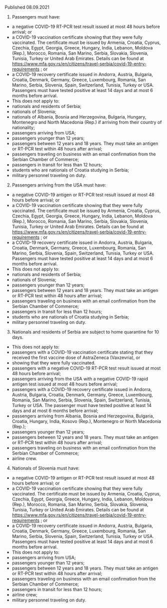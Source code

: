 Published 08.09.2021
1. Passengers must have:
- a negative COVID-19 RT-PCR test result issued at most 48 hours before arrival; or
- a COVID-19 vaccination certificate showing that they were fully vaccinated. The certificate must be issued by Armenia, Croatia, Cyprus, Czechia, Egypt, Georgia, Greece, Hungary, India, Lebanon, Moldova (Rep.), Morocco, Romania, San Marino, Serbia, Slovakia, Slovenia, Tunisia, Turkey or United Arab Emirates. Details can be found at <a href="https://www.mfa.gov.rs/en/citizens/travel-serbia/covid-19-entry-requirements">https://www.mfa.gov.rs/en/citizens/travel-serbia/covid-19-entry-requirements</a> ; or
- a COVID-19 recovery certificate issued in Andorra, Austria, Bulgaria, Croatia, Denmark, Germany, Greece, Luxembourg, Romania, San Marino, Serbia, Slovenia, Spain, Switzerland, Tunisia, Turkey or USA. Passengers must have tested positive at least 14 days and at most 6 months before arrival.
- This does not apply to:
- nationals and residents of Serbia;
- nationals of Slovenia;
- nationals of Albania, Bosnia and Herzegovina, Bulgaria, Hungary, Montenegro and North Macedonia (Rep.) if arriving from their country of nationality;
- passengers arriving from USA;
- passengers younger than 12 years;
- passengers between 12 years and 18 years. They must take an antigen or RT-PCR test within 48 hours after arrival;
- passengers traveling on business with an email confirmation from the Serbian Chamber of Commerce;
- passengers in transit for less than 12 hours;
- students who are nationals of Croatia studying in Serbia;
- military personnel traveling on duty.
2. Passengers arriving from the USA must have:
- a negative COVID-19 antigen or RT-PCR test result issued at most 48 hours before arrival; or
- a COVID-19 vaccination certificate showing that they were fully vaccinated. The certificate must be issued by Armenia, Croatia, Cyprus, Czechia, Egypt, Georgia, Greece, Hungary, India, Lebanon, Moldova (Rep.), Morocco, Romania, San Marino, Serbia, Slovakia, Slovenia, Tunisia, Turkey or United Arab Emirates. Details can be found at <a href="https://www.mfa.gov.rs/en/citizens/travel-serbia/covid-19-entry-requirements">https://www.mfa.gov.rs/en/citizens/travel-serbia/covid-19-entry-requirements</a> ; or
- a COVID-19 recovery certificate issued in Andorra, Austria, Bulgaria, Croatia, Denmark, Germany, Greece, Luxembourg, Romania, San Marino, Serbia, Slovenia, Spain, Switzerland, Tunisia, Turkey or USA. Passengers must have tested positive at least 14 days and at most 6 months before arrival.
- This does not apply to:
- nationals and residents of Serbia;
- nationals of Slovenia;
- passengers younger than 12 years;
- passengers between 12 years and 18 years. They must take an antigen or RT-PCR test within 48 hours after arrival;
- passengers traveling on business with an email confirmation from the Serbian Chamber of Commerce;
- passengers in transit for less than 12 hours;
- students who are nationals of Croatia studying in Serbia;
- military personnel traveling on duty.
3. Nationals and residents of Serbia are subject to home quarantine for 10 days.
- This does not apply to:
- passengers with a COVID-19 vaccination certificate stating that they received the first vaccine dose of AstraZeneca (Vaxzevria), or
- showing that they were fully vaccinated.
- passengers with a negative COVID-19 RT-PCR test result issued at most 48 hours before arrival;
- passengers arriving from the USA with a negative COVID-19 rapid antigen test issued at most 48 hours before arrival;
- passengers with a COVID-19 recovery certificate issued in Andorra, Austria, Bulgaria, Croatia, Denmark, Germany, Greece, Luxembourg, Romania, San Marino, Serbia, Slovenia, Spain, Switzerland, Tunisia, Turkey or USA. The passenger must have tested positive at least 14 days and at most 6 months before arrival;
- passengers arriving from Albania, Bosnia and Herzegovina, Bulgaria, Croatia, Hungary, India, Kosovo (Rep.), Montenegro or North Macedonia (Rep.);
- passengers younger than 12 years;
- passengers between 12 years and 18 years. They must take an antigen or RT-PCR test within 48 hours after arrival;
- passengers traveling on business with an email confirmation from the Serbian Chamber of Commerce;
- airline crew.
4. Nationals of Slovenia must have:
- a negative COVID-19 antigen or RT-PCR test result issued at most 48 hours before arrival; or
- a COVID-19 vaccination certificate showing that they were fully vaccinated. The certificate must be issued by Armenia, Croatia, Cyprus, Czechia, Egypt, Georgia, Greece, Hungary, India, Lebanon, Moldova (Rep.), Morocco, Romania, San Marino, Serbia, Slovakia, Slovenia, Tunisia, Turkey or United Arab Emirates. Details can be found at <a href="https://www.mfa.gov.rs/en/citizens/travel-serbia/covid-19-entry-requirements">https://www.mfa.gov.rs/en/citizens/travel-serbia/covid-19-entry-requirements</a> ; or
- a COVID-19 recovery certificate issued in Andorra, Austria, Bulgaria, Croatia, Denmark, Germany, Greece, Luxembourg, Romania, San Marino, Serbia, Slovenia, Spain, Switzerland, Tunisia, Turkey or USA. Passengers must have tested positive at least 14 days and at most 6 months before arrival.
- This does not apply to:
- passengers arriving from USA;
- passengers younger than 12 years;
- passengers between 12 years and 18 years. They must take an antigen or RT-PCR test within 48 hours after arrival;
- passengers traveling on business with an email confirmation from the Serbian Chamber of Commerce;
- passengers in transit for less than 12 hours;
- airline crew;
- military personnel traveling on duty.